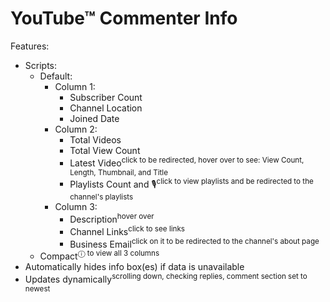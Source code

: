 # YouTube™ Commenter Info

Features:
- Scripts:
  - Default:
    - Column 1:
      - Subscriber Count
      - Channel Location
      - Joined Date
    - Column 2:
      - Total Videos
      - Total View Count
      - Latest Video<sup>click to be redirected, hover over to see: View Count, Length, Thumbnail, and Title</sup>
      - Playlists Count and 🎙<sup>click to view playlists and be redirected to the channel's playlists</sup>
    - Column 3:
      - Description<sup>hover over</sup>
      - Channel Links<sup>click to see links</sup>
      - Business Email<sup>click on it to be redirected to the channel's about page</sup>
  - Compact<sup>ⓘ to view all 3 columns</sup>
- Automatically hides info box(es) if data is unavailable
- Updates dynamically<sup>scrolling down, checking replies, comment section set to newest</sup>
